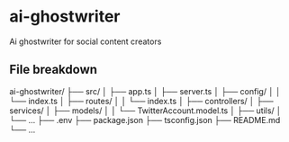 # ai-ghostwriter

Ai ghostwriter for social content creators

## File breakdown

ai-ghostwriter/
├── src/
│ ├── app.ts
│ ├── server.ts
│ ├── config/
│ │ └── index.ts
│ ├── routes/
│ │ └── index.ts
│ ├── controllers/
│ ├── services/
│ ├── models/
│ │ └── TwitterAccount.model.ts
│ ├── utils/
│ └── ...
├── .env
├── package.json
├── tsconfig.json
├── README.md
└── ...

